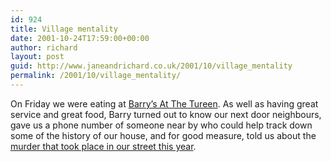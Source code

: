 ```yaml
---
id: 924
title: Village mentality
date: 2001-10-24T17:59:00+00:00
author: richard
layout: post
guid: http://www.janeandrichard.co.uk/2001/10/village_mentality
permalink: /2001/10/village_mentality/
---
```

On Friday we were eating at [Barry&#8217;s At The Tureen](http://www.thisisbrightonandhove.co.uk/brighton__hove/leisure/eating_out/international/tureen.html). As well as having great service and great food, Barry turned out to know our next door neighbours, gave us a phone number of someone near by who could help track down some of the history of our house, and for good measure, told us about the [murder that took place in our street this year](http://www.thisisbrightonandhove.co.uk/brighton__hove/archive/2001/07/05/NEWS300ZM.html).